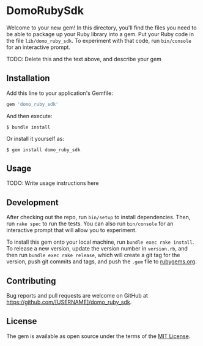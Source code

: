 # DomoRubySdk

Welcome to your new gem! In this directory, you'll find the files you need to be able to package up your Ruby library into a gem. Put your Ruby code in the file `lib/domo_ruby_sdk`. To experiment with that code, run `bin/console` for an interactive prompt.

TODO: Delete this and the text above, and describe your gem

## Installation

Add this line to your application's Gemfile:

```ruby
gem 'domo_ruby_sdk'
```

And then execute:

    $ bundle install

Or install it yourself as:

    $ gem install domo_ruby_sdk

## Usage

TODO: Write usage instructions here

## Development

After checking out the repo, run `bin/setup` to install dependencies. Then, run `rake spec` to run the tests. You can also run `bin/console` for an interactive prompt that will allow you to experiment.

To install this gem onto your local machine, run `bundle exec rake install`. To release a new version, update the version number in `version.rb`, and then run `bundle exec rake release`, which will create a git tag for the version, push git commits and tags, and push the `.gem` file to [rubygems.org](https://rubygems.org).

## Contributing

Bug reports and pull requests are welcome on GitHub at https://github.com/[USERNAME]/domo_ruby_sdk.


## License

The gem is available as open source under the terms of the [MIT License](https://opensource.org/licenses/MIT).

